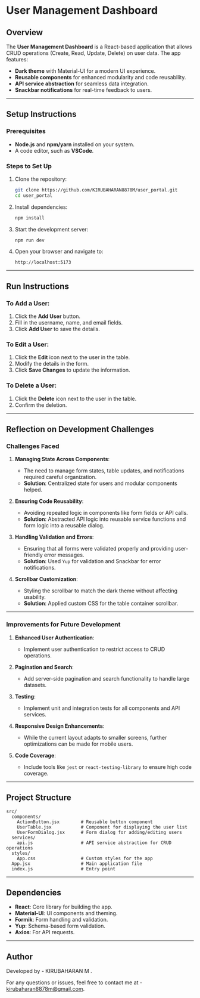 
# User Management Dashboard

## Overview
The **User Management Dashboard** is a React-based application that allows CRUD operations (Create, Read, Update, Delete) on user data. The app features:
- **Dark theme** with Material-UI for a modern UI experience.
- **Reusable components** for enhanced modularity and code reusability.
- **API service abstraction** for seamless data integration.
- **Snackbar notifications** for real-time feedback to users.

---

## Setup Instructions

### Prerequisites
- **Node.js** and **npm/yarn** installed on your system.
- A code editor, such as **VSCode**.

### Steps to Set Up
1. Clone the repository:
   ```bash
   git clone https://github.com/KIRUBAHARAN8878M/user_portal.git
   cd user_portal
   ```

2. Install dependencies:
   ```bash
   npm install
   ```

3. Start the development server:
   ```bash
   npm run dev
   ```

4. Open your browser and navigate to:
   ```
   http://localhost:5173
   ```

---

## Run Instructions

### To Add a User:
1. Click the **Add User** button.
2. Fill in the username, name, and email fields.
3. Click **Add User** to save the details.

### To Edit a User:
1. Click the **Edit** icon next to the user in the table.
2. Modify the details in the form.
3. Click **Save Changes** to update the information.

### To Delete a User:
1. Click the **Delete** icon next to the user in the table.
2. Confirm the deletion.

---

## Reflection on Development Challenges

### Challenges Faced
1. **Managing State Across Components**:
   - The need to manage form states, table updates, and notifications required careful organization.
   - **Solution**: Centralized state for users and modular components helped.

2. **Ensuring Code Reusability**:
   - Avoiding repeated logic in components like form fields or API calls.
   - **Solution**: Abstracted API logic into reusable service functions and form logic into a reusable dialog.

3. **Handling Validation and Errors**:
   - Ensuring that all forms were validated properly and providing user-friendly error messages.
   - **Solution**: Used `Yup` for validation and Snackbar for error notifications.

4. **Scrollbar Customization**:
   - Styling the scrollbar to match the dark theme without affecting usability.
   - **Solution**: Applied custom CSS for the table container scrollbar.

---

### Improvements for Future Development
1. **Enhanced User Authentication**:
   - Implement user authentication to restrict access to CRUD operations.

2. **Pagination and Search**:
   - Add server-side pagination and search functionality to handle large datasets.

3. **Testing**:
   - Implement unit and integration tests for all components and API services.

4. **Responsive Design Enhancements**:
   - While the current layout adapts to smaller screens, further optimizations can be made for mobile users.

5. **Code Coverage**:
   - Include tools like `jest` or `react-testing-library` to ensure high code coverage.

---

## Project Structure
```plaintext
src/
  components/
    ActionButton.jsx        # Reusable button component
    UserTable.jsx           # Component for displaying the user list
    UserFormDialog.jsx      # Form dialog for adding/editing users
  services/
    api.js                  # API service abstraction for CRUD operations
  styles/
    App.css                 # Custom styles for the app
  App.jsx                   # Main application file
  index.js                  # Entry point
```

---

## Dependencies
- **React**: Core library for building the app.
- **Material-UI**: UI components and theming.
- **Formik**: Form handling and validation.
- **Yup**: Schema-based form validation.
- **Axios**: For API requests.

---

## Author
Developed by - KIRUBAHARAN M .

For any questions or issues, feel free to contact me at - kirubaharan8878m@gmail.com.
